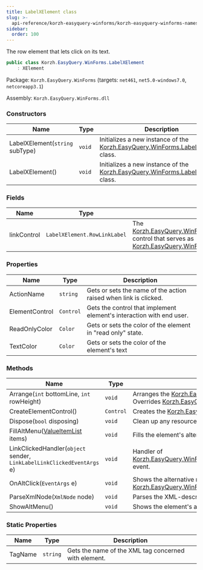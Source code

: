 ```yaml
---
title: LabelXElement class
slug: >-
  api-reference/korzh-easyquery-winforms/korzh-easyquery-winforms-namespace/labelxelement-class
sidebar:
  order: 100
---
```


The row element that lets click on its text.
```csharp
public class Korzh.EasyQuery.WinForms.LabelXElement
    : XElement

```
Package: `Korzh.EasyQuery.WinForms` (targets: `net461`, `net5.0-windows7.0`, `netcoreapp3.1`)

Assembly: `Korzh.EasyQuery.WinForms.dll`

### Constructors

| Name | Type | Description | 
| --- | --- | --- | 
| LabelXElement(`string` subType) | `void` | Initializes a new instance of the [Korzh.EasyQuery.WinForms.LabelXElement](///easyquery/docs/api-reference/korzh-easyquery-winforms/korzh-easyquery-winforms-namespace/labelxelement-class) class. | 
| LabelXElement() | `void` | Initializes a new instance of the [Korzh.EasyQuery.WinForms.LabelXElement](///easyquery/docs/api-reference/korzh-easyquery-winforms/korzh-easyquery-winforms-namespace/labelxelement-class) class. | 


### Fields

| Name | Type | Description | 
| --- | --- | --- | 
| linkControl | `LabelXElement.RowLinkLabel` | The [Korzh.EasyQuery.WinForms.LabelXElement.RowLinkLabel](///easyquery/docs/api-reference/korzh-easyquery-winforms/korzh-easyquery-winforms-namespace/labelxelement-class) control that serves as [Korzh.EasyQuery.WinForms.LabelXElement.ElementControl](///easyquery/docs/api-reference/korzh-easyquery-winforms/korzh-easyquery-winforms-namespace/labelxelement-class). | 


### Properties

| Name | Type | Description | 
| --- | --- | --- | 
| ActionName | `string` | Gets or sets the name of the action raised when link is clicked. | 
| ElementControl | `Control` | Gets the control that implement element's interaction with end user. | 
| ReadOnlyColor | `Color` | Gets or sets the color of the element in "read only" state. | 
| TextColor | `Color` | Gets or sets the color of the element's text | 


### Methods

| Name | Type | Description | 
| --- | --- | --- | 
| Arrange(`int` bottomLine, `int` rowHeight) | `void` | Arranges the [Korzh.EasyQuery.WinForms.LabelXElement.ElementControl](///easyquery/docs/api-reference/korzh-easyquery-winforms/korzh-easyquery-winforms-namespace/labelxelement-class) on base panel.  Overrides [Korzh.EasyQuery.WinForms.XElement.Arrange(System.Int32,System.Int32)](///easyquery/docs/api-reference/korzh-easyquery-winforms/korzh-easyquery-winforms-namespace/xelement-class). | 
| CreateElementControl() | `Control` | Creates the [Korzh.EasyQuery.WinForms.LabelXElement.ElementControl](///easyquery/docs/api-reference/korzh-easyquery-winforms/korzh-easyquery-winforms-namespace/labelxelement-class). | 
| Dispose(`bool` disposing) | `void` | Clean up any resources being used. | 
| FillAltMenu([ValueItemList](///easyquery/docs/api-reference/korzh-easyquery-winforms/korzh-easyquery-winforms-namespace/valueitemlist-class) items) | `void` | Fills the element's alternative items menu (shown by Ctrl+Click). | 
| LinkClickedHandler(`object` sender, `LinkLabelLinkClickedEventArgs` e) | `void` | Handler of [Korzh.EasyQuery.WinForms.LabelXElement.linkControl](///easyquery/docs/api-reference/korzh-easyquery-winforms/korzh-easyquery-winforms-namespace/labelxelement-class)`System.Windows.Forms.Control.Click` event. | 
| OnAltClick(`EventArgs` e) | `void` | Shows the alternative menu if it is defined or raises the [Korzh.EasyQuery.WinForms.XElement.AltClick](///easyquery/docs/api-reference/korzh-easyquery-winforms/korzh-easyquery-winforms-namespace/xelement-class) event. | 
| ParseXmlNode(`XmlNode` node) | `void` | Parses the XML-description of element. | 
| ShowAltMenu() | `void` | Shows the element's alternative items menu. | 


### Static Properties

| Name | Type | Description | 
| --- | --- | --- | 
| TagName | `string` | Gets the name of the XML tag concerned with element. |
